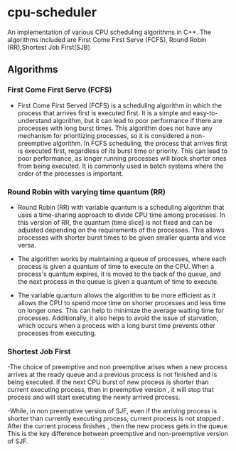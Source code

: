 # cpu-scheduler
An implementation of various CPU scheduling algorithms in C++. The algorithms included are First Come First Serve (FCFS), Round Robin (RR),Shortest Job First(SJB)
## Algorithms

### First Come First Serve (FCFS)
- First Come First Served (FCFS) is a scheduling algorithm in which the process that arrives first is executed first. It is a simple and easy-to-understand algorithm, but it can lead to poor performance if there are processes with long burst times. This algorithm does not have any mechanism for prioritizing processes, so it is considered a non-preemptive algorithm. In FCFS scheduling, the process that arrives first is executed first, regardless of its burst time or priority. This can lead to poor performance, as longer running processes will block shorter ones from being executed. It is commonly used in batch systems where the order of the processes is important.

### Round Robin with varying time quantum (RR)
- Round Robin (RR) with variable quantum is a scheduling algorithm that uses a time-sharing approach to divide CPU time among processes. In this version of RR, the quantum (time slice) is not fixed and can be adjusted depending on the requirements of the processes. This allows processes with shorter burst times to be given smaller quanta and vice versa.

- The algorithm works by maintaining a queue of processes, where each process is given a quantum of time to execute on the CPU. When a process's quantum expires, it is moved to the back of the queue, and the next process in the queue is given a quantum of time to execute.

- The variable quantum allows the algorithm to be more efficient as it allows the CPU to spend more time on shorter processes and less time on longer ones. This can help to minimize the average waiting time for processes. Additionally, it also helps to avoid the issue of starvation, which occurs when a process with a long burst time prevents other processes from executing.
### Shortest Job First
-The choice of preemptive and non preemptive arises when a new process arrives at the ready queue and a previous process is not finished and is being executed. If the next CPU burst of new process is shorter than current executing process, then in preemptive version , it will stop that process and will start executing the newly arrived process.

-While, in non preemptive version of SJF, even if the arriving process is shorter than currently executing process, current process is not stopped . After the current process finishes , then the new process gets in the queue. This is the key difference between preemptive and non-preemptive version of SJF.
